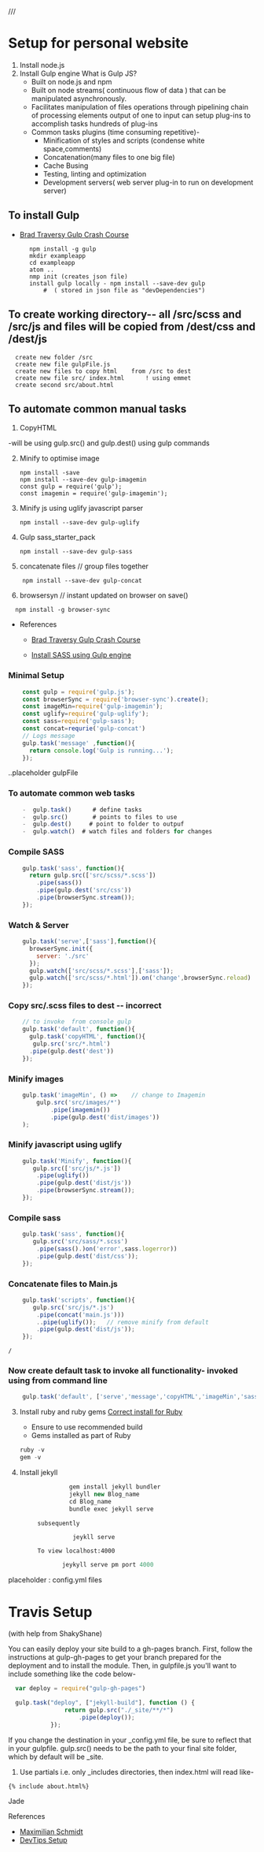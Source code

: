 ///
# Setup for personal website
1. Install node.js
2. Install Gulp engine
    What is Gulp JS?
      + Built on node.js and npm
      + Built on node streams( continuous flow of data ) that can be manipulated  asynchronously.
      + Facilitates manipulation of files operations through pipelining chain of processing elements output of one to input can setup plug-ins to accomplish tasks hundreds of plug-ins
      + Common tasks plugins (time consuming repetitive)-
        + Minification of styles and scripts
                      (condense white space,comments)
        + Concatenation(many files to one big file)
        + Cache Busing
        + Testing, linting and optimization
        + Development  servers( web server plug-in to run on development server)

## To install Gulp        
+  [Brad Traversy Gulp Crash Course](https://github.com/bradtraversy/sass_starter_pack " Brad Traversy")

  ```
        npm install -g gulp
        mkdir exampleapp
        cd exampleapp
        atom ..
        nmp init (creates json file)
        install gulp locally - npm install --save-dev gulp
            #  ( stored in json file as "devDependencies")
  ```

## To create working directory-- all /src/scss and /src/js and files will be copied from /dest/css and /dest/js
      create new folder /src
      create new file gulpFile.js
      create new files to copy html    from /src to dest
      create new file src/ index.html      ! using emmet
      create second src/about.html

## To automate common manual tasks
  1. CopyHTML

   -will be using gulp.src() and gulp.dest() using gulp commands

  2. Minify to optimise image
        ```
        npm install -save
        npm install --save-dev gulp-imagemin
        const gulp = require('gulp');
        const imagemin = require('gulp-imagemin');

        ```
  3. Minify js using uglify  javascript parser
        ```
        npm install --save-dev gulp-uglify
        ```

  4. Gulp sass_starter_pack
      ```
      npm install --save-dev gulp-sass
      ```

  5. concatenate files // group files together
  ```
      npm install --save-dev gulp-concat
  ```

  6. browsersyn // instant updated on browser on save()
  ```
    npm install -g browser-sync
  ```

  + References
    +  [Brad Traversy Gulp Crash Course](https://www.youtube.com/watch?v=1rw9MfIleEg " Brad Traversy")

    + [Install SASS using Gulp engine](https://www.youtube.com/watch?v=rmXVmfx3rNo "Brad Traversy")


### Minimal Setup
```javascript
    const gulp = require('gulp.js');
    const browserSync = require('browser-sync').create();
    const imageMin=require('gulp-imagemin');
    const uglify=require('gulp-uglify');
    const sass=require('gulp-sass');
    const concat=requrie('gulp-concat')
    // Logs message
    gulp.task('message' ,function(){
      return console.log('Gulp is running...');
    });
```
..placeholder gulpFile

### To automate common web tasks
```javascript
    -  gulp.task()      # define tasks
    -  gulp.src()       # points to files to use
    -  gulp.dest()     # point to folder to outpuf
    -  gulp.watch()  # watch files and folders for changes
```
### Compile SASS
```javascript
    gulp.task('sass', function(){
      return gulp.src(['src/scss/*.scss'])
        .pipe(sass())
        .pipe(gulp.dest('src/css'))
        .pipe(browserSync.stream());
    });
```
### Watch & Server
```javascript
    gulp.task('serve',['sass'],function(){
      browserSync.init({
        server: './src'
      });
      gulp.watch(['src/scss/*.scss'],['sass']);
      gulp.watch(['src/scss/*.html']).on('change',browserSync.reload)
    });
```

### Copy src/.scss files to dest  -- incorrect
```javascript    
    // to invoke  from console gulp
    gulp.task('default', function(){
      gulp.task('copyHTML', function(){
       gulp.src('src/*.html')
      .pipe(gulp.dest('dest'))
    });
```

### Minify images
```javascript
    gulp.task('imageMin', () =>    // change to Imagemin
    	gulp.src('src/images/*')
    		.pipe(imagemin())
    		.pipe(gulp.dest('dist/images'))
    );
```
### Minify javascript using uglify
```javascript
    gulp.task('Minify', function(){
       gulp.src(['src/js/*.js'])
        .pipe(uglify())
        .pipe(gulp.dest('dist/js'))
        .pipe(browserSync.stream());
    });
```

### Compile sass
```javascript
    gulp.task('sass', function(){
       gulp.src('src/sass/*.scss')
        .pipe(sass().)on('error',sass.logerror))
        .pipe(gulp.dest('dist/css'));
    });
```
### Concatenate files to Main.js
```javascript
    gulp.task('scripts', function(){
       gulp.src('src/js/*.js')
        .pipe(concat('main.js')))
        ..pipe(uglify());   // remove minify from default
        .pipe(gulp.dest('dist/js'));
    });
```
    /

### Now  create default task to invoke all functionality- invoked using  from command line
```javascript
    gulp.task('default', ['serve','message','copyHTML','imageMin','sass','scripts']);
```


3. Install ruby and ruby gems
[Correct install for Ruby](https://rubyinstaller.org/ " Ruby Install")
      - Ensure to use recommended build
      - Gems installed as part of Ruby
      ```javascript
      ruby -v
      gem -v
      ```

4. Install jekyll
    ```javascript
                  gem install jekyll bundler
                  jekyll new Blog_name
                  cd Blog_name
                  bundle exec jekyll serve
      ```

            subsequently

    ```javascript  
                   jeykll serve
    ```
            To view localhost:4000
      ```javascript
                  jeykyll serve pm port 4000
      ```


placeholder : config.yml files


# Travis Setup

 (with help from ShakyShane)

  You can easily deploy your site build to a gh-pages branch.
  First, follow the instructions at gulp-gh-pages to get your
  branch prepared for the deployment and to install the module.
  Then, in gulpfile.js you'll want to include something like the code
  below-

```javascript
  var deploy = require("gulp-gh-pages")

  gulp.task("deploy", ["jekyll-build"], function () {
                return gulp.src("./_site/**/*")
                    .pipe(deploy());
            });
```
If you change the destination in your _config.yml file, be sure to reflect that in your gulpfile.
gulp.src() needs to be the path to your final site folder, which by default will be _site.

1.  Use partials i.e. only _includes directories, then index.html will read like-
```
{% include about.html%}
```
Jade










 References
  + [Maximilian Schmidt](  https://www.youtube.com/watch?v=DkRoa2LooNM "Intro Gulp Build Automated Process")
  +  [DevTips Setup]( https://www.youtube.com/watch?v=nY4kQssg3lw&t=305s " Travis Neilson Project Setup")
